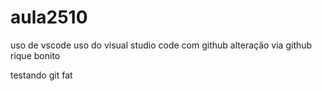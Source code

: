 # aula2510
uso de vscode
uso do visual studio code com github
alteração via github
rique bonito

testando git fat

